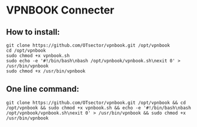 # VPNBOOK Connecter
## How to install:
	git clone https://github.com/OTsector/vpnbook.git /opt/vpnbook
	cd /opt/vpnbook
	sudo chmod +x vpnbook.sh
	sudo echo -e '#!/bin/bash\nbash /opt/vpnbook/vpnbook.sh\nexit 0' > /usr/bin/vpnbook
	sudo chmod +x /usr/bin/vpnbook
## One line command:
	git clone https://github.com/OTsector/vpnbook.git /opt/vpnbook && cd /opt/vpnbook && sudo chmod +x vpnbook.sh && echo -e '#!/bin/bash\nbash /opt/vpnbook/vpnbook.sh\nexit 0' > /usr/bin/vpnbook && sudo chmod +x /usr/bin/vpnbook
